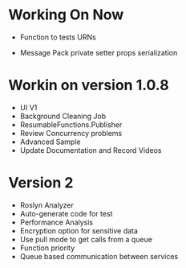 ﻿# Working On Now
* Function to tests URNs


* Message Pack private setter props serialization

# Workin on version 1.0.8
* UI V1
* Background Cleaning Job
* ResumableFunctions.Publisher
* Review Concurrency problems
* Advanced Sample
* Update Documentation and Record Videos


# Version 2
* Roslyn Analyzer
* Auto-generate code for test
* Performance Analysis
* Encryption option for sensitive data
* Use pull mode to get calls from a queue
* Function priority
* Queue based communication between services
